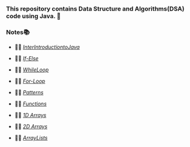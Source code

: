 ### This repository contains Data Structure and Algorithms(DSA) code using Java. 🚀

### Notes📚
- 👨‍💻 [*InterIntroductiontoJava*](https://scaler-production-new.s3.ap-southeast-1.amazonaws.com/attachments/attachments/000/099/503/original/Jan___Intro_to_Java.pdf?X-Amz-Algorithm=AWS4-HMAC-SHA256&X-Amz-Credential=AKIAIDNNIRGHAQUQRWYA%2F20250219%2Fap-southeast-1%2Fs3%2Faws4_request&X-Amz-Date=20250219T190926Z&X-Amz-Expires=561600&X-Amz-SignedHeaders=host&X-Amz-Signature=d9f271aec4966c69879957a43d6f6390f31f160f5b121a87f14d3c6bc648ed6c)

- 👨‍💻 [*If-Else*](https://scaler-production-new.s3.ap-southeast-1.amazonaws.com/attachments/attachments/000/099/926/original/Jan___If_else.pdf?X-Amz-Algorithm=AWS4-HMAC-SHA256&X-Amz-Credential=AKIAIDNNIRGHAQUQRWYA%2F20250219%2Fap-southeast-1%2Fs3%2Faws4_request&X-Amz-Date=20250219T191608Z&X-Amz-Expires=561600&X-Amz-SignedHeaders=host&X-Amz-Signature=39b6c6293a6b22752f8d67a16e5f694795a4224f59c32cd5e001dcab77f75914)

- 👨‍💻 [*WhileLoop*](https://scaler-production-new.s3.ap-southeast-1.amazonaws.com/attachments/attachments/000/100/606/original/Jan___while_loop.pdf?X-Amz-Algorithm=AWS4-HMAC-SHA256&X-Amz-Credential=AKIAIDNNIRGHAQUQRWYA%2F20250219%2Fap-southeast-1%2Fs3%2Faws4_request&X-Amz-Date=20250219T191752Z&X-Amz-Expires=561600&X-Amz-SignedHeaders=host&X-Amz-Signature=ca33dc5b3f1231fd65bd99286d87e8054a7c53193184849d1bfaca123a5c0014)

- 👨‍💻 [*For-Loop*](https://scaler-production-new.s3.ap-southeast-1.amazonaws.com/attachments/attachments/000/101/147/original/Jan___For_loop.pdf?X-Amz-Algorithm=AWS4-HMAC-SHA256&X-Amz-Credential=AKIAIDNNIRGHAQUQRWYA%2F20250219%2Fap-southeast-1%2Fs3%2Faws4_request&X-Amz-Date=20250219T190647Z&X-Amz-Expires=561600&X-Amz-SignedHeaders=host&X-Amz-Signature=f65bea1ba1edd04ff9e20e78d72e6a8936634d6c07eebbd04c48d8fafc02a990)

- 👨‍💻 [*Patterns*](https://scaler-production-new.s3.ap-southeast-1.amazonaws.com/attachments/attachments/000/102/525/original/Jan___Pattern.pdf?X-Amz-Algorithm=AWS4-HMAC-SHA256&X-Amz-Credential=AKIAIDNNIRGHAQUQRWYA%2F20250219%2Fap-southeast-1%2Fs3%2Faws4_request&X-Amz-Date=20250219T192006Z&X-Amz-Expires=561600&X-Amz-SignedHeaders=host&X-Amz-Signature=f9f75ae6a3aaa3f99f244c31036bcaff3dc654c76c61afdab307f177cee54bfd)


- 👨‍💻 [*Functions*](https://scaler-production-new.s3.ap-southeast-1.amazonaws.com/attachments/attachments/000/103/110/original/Jan___Functions.pdf?X-Amz-Algorithm=AWS4-HMAC-SHA256&X-Amz-Credential=AKIAIDNNIRGHAQUQRWYA%2F20250221%2Fap-southeast-1%2Fs3%2Faws4_request&X-Amz-Date=20250221T091830Z&X-Amz-Expires=86400&X-Amz-SignedHeaders=host&X-Amz-Signature=92b49976b426316c6a51b4dd468be09a55cc5e3a968d00bffd36765f9145f02b)

- 👨‍💻 [*1D Arrays*](https://scaler-production-new.s3.ap-southeast-1.amazonaws.com/attachments/attachments/000/103/672/original/Jan___1D_Arrays.pdf?X-Amz-Algorithm=AWS4-HMAC-SHA256&X-Amz-Credential=AKIAIDNNIRGHAQUQRWYA%2F20250222%2Fap-southeast-1%2Fs3%2Faws4_request&X-Amz-Date=20250222T081515Z&X-Amz-Expires=561600&X-Amz-SignedHeaders=host&X-Amz-Signature=99ff6c8ac6b657c8c386be41d2640cd916185f0fe42193f06e6e2750d71e00ba)

- 👨‍💻 [*2D Arrays*](https://scaler-production-new.s3.ap-southeast-1.amazonaws.com/attachments/attachments/000/104/646/original/Jan___2D_Arrays_.pdf?X-Amz-Algorithm=AWS4-HMAC-SHA256&X-Amz-Credential=AKIAIDNNIRGHAQUQRWYA%2F20250225%2Fap-southeast-1%2Fs3%2Faws4_request&X-Amz-Date=20250225T145345Z&X-Amz-Expires=561600&X-Amz-SignedHeaders=host&X-Amz-Signature=8d239cf3beb3e75bbeb6d866e1f49f39c8bc989b97e82fb45941846b5496a8b2)

- 👨‍💻 [*ArrayLists*](https://scaler-production-new.s3.ap-southeast-1.amazonaws.com/attachments/attachments/000/105/521/original/Jan_24___Arraylists.pdf?X-Amz-Algorithm=AWS4-HMAC-SHA256&X-Amz-Credential=AKIAIDNNIRGHAQUQRWYA%2F20250226%2Fap-southeast-1%2Fs3%2Faws4_request&X-Amz-Date=20250226T194547Z&X-Amz-Expires=86400&X-Amz-SignedHeaders=host&X-Amz-Signature=3344db74f01a3fc7279534928b27f6499f27d9cf9032e4d1476b6d276943b117)